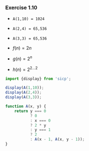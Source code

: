 ### Exercise 1.10
- `A(1,10) = 1024`  
- `A(2,4) = 65,536`  
- `A(3,3) = 65,536`  

- $f(n) = 2n$  
- $g(n) = 2^n$  
- $h(n) = 2^{2\dots 2}$  

```js
import {display} from 'sicp';

display(A(1,10));
display(A(2,4));
display(A(3,3));

function A(x, y) {
    return y === 0
           ? 0
           : x === 0
           ? 2 * y
           : y === 1
           ? 2
           : A(x - 1, A(x, y - 1));
}
```
